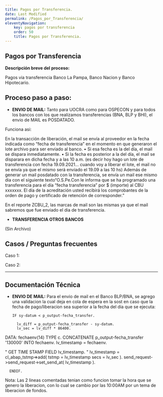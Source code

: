 ```yaml
---
title: Pagos por Transferencia.
date: Last Modified
permalink: /Pagos_por_Transferencia/
eleventyNavigation:
    key: pagos por transferencia
    order: 50
    title: Pagos por Transferencia.
---
```

## **Pagos por Transferencia**

**Descripción breve del proceso:**

Pagos via transferencia Banco La Pampa, Banco Nacion y Banco Hipotecario.

## Proceso paso a paso:

* **ENVIO DE MAIL:**
Tanto para UOCRA como para OSPECON y para todos los bancos con los que realizamos transferencias (BNA, BLP y BHI), el envio de  MAIL es POSDATADO.

Funciona asi:

En la transacción de liberación, el mail se envía al proveedor en la fecha indicada como “fecha de transferencia” en el momento en que generaron el lote archivo para ser enviado al banco.
•	Si esa fecha es la del día, el mail se dispara inmediatamente.
•	Si la fecha es posterior a la del día, el mail se disparara en dicha fecha y a las 10 a.m. (es decir hoy hago un lote de transferencia con fecha 19.09.2021… cuando voy a liberar el lote,  el mail no se envía ya que el mismo será enviado el 19.09 a las 10 hs) Además de generar un mail posdatado con la transferencia, se envía un mail ese mismo dia con el siguiente texto“O.S.Pe.Con le informa que se ha programado una transferencia para el día “fecha transferencia” por $ (importe) al CBU xxxxxxx. El día de la acreditación usted recibirá los comprobantes de la orden de pago y certificado de retención de corresponder.”

En el reporte ZCBU_2, las marcas de mail son las mismas ya que el mail sabremos que fue enviado el dia de transferencia.

* **TRANSFERENCIA OTROS BANCOS**

(Sin Archivo)

## **Casos / Preguntas frecuentes**

Caso 1:

Caso 2:

---

## Documentación Técnica

* **ENVIO DE MAIL:** Para el envio de mail en el Banco BLP/BNA, se agrego una validacion la cual deja en cola de espera en la sost en caso que la fecha de pago/liberacion sea superior a la fecha del dia que se ejecuta:

  ```
  IF sy-datum < p_output-fecha_transfer.

    lv_diff = p_output-fecha_transfer - sy-datum.
    lv_sec = lv_diff * 86400.
  ```

DATA: fechaenv(14) TYPE c.
CONCATENATE p_output-fecha_transfer '130000' INTO fechaenv.
lv_timestamp = fechaenv.

"        GET TIME STAMP FIELD lv_timestamp.
"        lv_timestamp = cl_abap_tstmp=>add( tstmp = lv_timestamp  secs = lv_sec ).
send_request->send_request->set_send_at( lv_timestamp ).

```
  ENDIF.
```

Nota: Las 2 lineas comentadas tenian como funcion tomar la hora que se genero la liberacion, con lo cual se cambio por las 10:00AM por un tema de liberacion de fondos.
